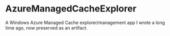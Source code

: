 # AzureManagedCacheExplorer
A Windows Azure Managed Cache explorer/management app I wrote a long time ago, now preserved as an artifact.
